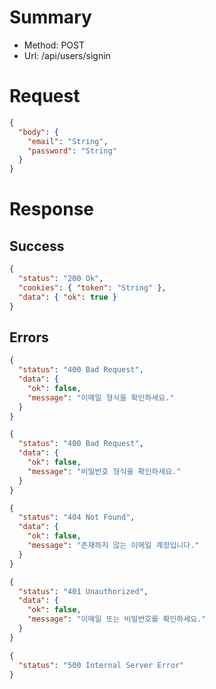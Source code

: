 # Summary

- Method: POST
- Url: /api/users/signin

# Request

```json
{
  "body": {
    "email": "String",
    "password": "String"
  }
}
```

# Response

## Success

```json
{
  "status": "200 Ok",
  "cookies": { "token": "String" },
  "data": { "ok": true }
}
```

## Errors

```json
{
  "status": "400 Bad Request",
  "data": {
    "ok": false,
    "message": "이메일 형식을 확인하세요."
  }
}
```

```json
{
  "status": "400 Bad Request",
  "data": {
    "ok": false,
    "message": "비밀번호 형식을 확인하세요."
  }
}
```

```json
{
  "status": "404 Not Found",
  "data": {
    "ok": false,
    "message": "존재하지 않는 이메일 계정입니다."
  }
}
```

```json
{
  "status": "401 Unauthorized",
  "data": {
    "ok": false,
    "message": "이메일 또는 비밀번호를 확인하세요."
  }
}
```

```json
{
  "status": "500 Internal Server Error"
}
```

